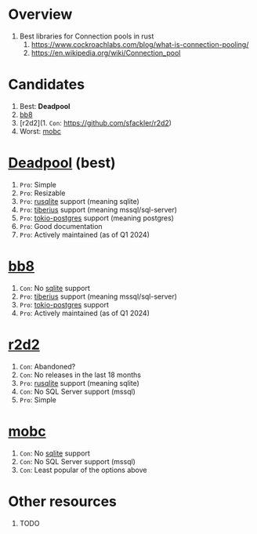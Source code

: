 # Overview
1. Best libraries for Connection pools in rust
    1. https://www.cockroachlabs.com/blog/what-is-connection-pooling/
    1. https://en.wikipedia.org/wiki/Connection_pool


# Candidates
1. Best: **Deadpool**
1. [bb8](TODO)
1. [r2d2](1. `Con`: https://github.com/sfackler/r2d2)
1. Worst: [mobc](TODO)


# [Deadpool](TODO) (best)
1. `Pro`: Simple
1. `Pro`: Resizable
1. `Pro`: [rusqlite](https://github.com/jgallagher/rusqlite) support (meaning sqlite)
1. `Pro`: [tiberius](https://docs.rs/tiberius/latest/tiberius/) support (meaning mssql/sql-server)
1. `Pro`: [tokio-postgres](TODO) support (meaning postgres)
1. `Pro`: Good documentation
1. `Pro`: Actively maintained (as of Q1 2024)


# [bb8](TODO)
1. `Con`: No [sqlite](https://www.sqlite.org/index.html) support
1. `Pro`: [tiberius](https://docs.rs/tiberius/latest/tiberius/) support (meaning mssql/sql-server)
1. `Pro`: [tokio-postgres](TODO) support
1. `Pro`: Actively maintained (as of Q1 2024)


# [r2d2](https://github.com/sfackler/r2d2)
1. `Con`: Abandoned?
1. `Con`: No releases in the last 18 months
1. `Pro`: [rusqlite](https://github.com/jgallagher/rusqlite) support (meaning sqlite)
1. `Con`: No SQL Server support (mssql)
1. `Pro`: Simple


# [mobc](TODO)
1. `Con`: No [sqlite](https://www.sqlite.org/index.html) support
1. `Con`: No SQL Server support (mssql)
1. `Con`: Least popular of the options above


# Other resources
1. TODO
